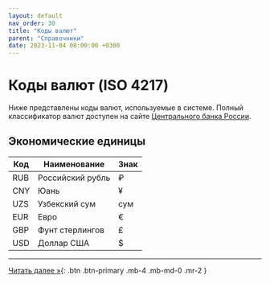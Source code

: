 ```yaml
---
layout: default
nav_order: 30
title: "Коды валют"
parent: "Справочники"
date: 2023-11-04 00:00:00 +0300
---
```


# Коды валют (ISO 4217)

Ниже представлены коды валют, используемые в системе.
Полный классификатор валют доступен на сайте [Центрального банка России](https://www.cbr.ru/development/mcirabis/kv/).

## Экономические единицы

| Код  | Наименование     | Знак |
|------|------------------|------|
| RUB  | Российский рубль | ₽    |
| CNY  | Юань             | ¥    |
| UZS  | Узбекский сум    | сум  |
| EUR  | Евро             | €    |
| GBP  | Фунт стерлингов  | £    |
| USD  | Доллар США       | $    | 

---

[Читать далее &raquo;](/docs/dictionary/tag1212/){: .btn .btn-primary .mb-4 .mb-md-0 .mr-2 }
